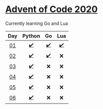 # [Advent of Code 2020](https://adventofcode.com/2020/)

Currently learning Go and Lua

|     Day     |                 Python                 |                  Go                   |                 Lua                  |
| :---------: | :------------------------------------: | :-----------------------------------: | :----------------------------------: |
| [01][day01] | [:heavy_check_mark:](python/day1/p.py) |  [:heavy_check_mark:](go/day1/f.go)   | [:heavy_check_mark:](lua/day1/a.lua) |
| [02][day02] | [:heavy_check_mark:](python/day2/o.py) | [:heavy_check_mark:](go/day2/main.go) |                 :x:                  |
| [03][day03] | [:heavy_check_mark:](python/day3/p.py) |                  :x:                  |                 :x:                  |
| [04][day04] | [:heavy_check_mark:](python/day4/p.py) |                  :x:                  |                 :x:                  |
| [05][day05] | [:heavy_check_mark:](python/day5/p.py) |                  :x:                  |                 :x:                  |
| [06][day06] | [:heavy_check_mark:](python/day6/p.py) |                  :x:                  |                 :x:                  |

[day01]: https://adventofcode.com/2020/day/1
[day02]: https://adventofcode.com/2020/day/2
[day03]: https://adventofcode.com/2020/day/3
[day04]: https://adventofcode.com/2020/day/4
[day05]: https://adventofcode.com/2020/day/5
[day06]: https://adventofcode.com/2020/day/6
